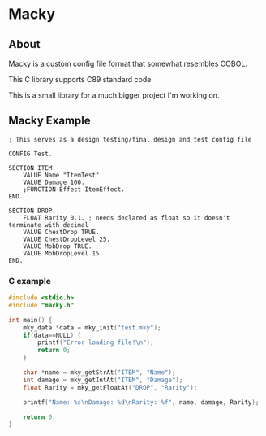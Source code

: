 # Macky

## About

Macky is a custom config file format that somewhat resembles COBOL.

This C library supports C89 standard code.

This is a small library for a much bigger project I'm working on.

## Macky Example

```
; This serves as a design testing/final design and test config file

CONFIG Test. 

SECTION ITEM.
	VALUE Name "ItemTest".
	VALUE Damage 100.
	;FUNCTION Effect ItemEffect.
END.

SECTION DROP.
	FLOAT Rarity 0.1. ; needs declared as float so it doesn't terminate with decimal
	VALUE ChestDrop TRUE.
	VALUE ChestDropLevel 25.
	VALUE MobDrop TRUE.
	VALUE MobDropLevel 15.
END.
```

### C example

```c
#include <stdio.h>
#include "macky.h"

int main() {
	mky_data *data = mky_init("test.mky");
	if(data==NULL) {
		printf("Error loading file!\n");
		return 0;
	}

	char *name = mky_getStrAt("ITEM", "Name");
	int damage = mky_getIntAt("ITEM", "Damage");
	float Rarity = mky_getFloatAt("DROP", "Rarity");

	printf("Name: %s\nDamage: %d\nRarity: %f", name, damage, Rarity);

	return 0;
}
```

